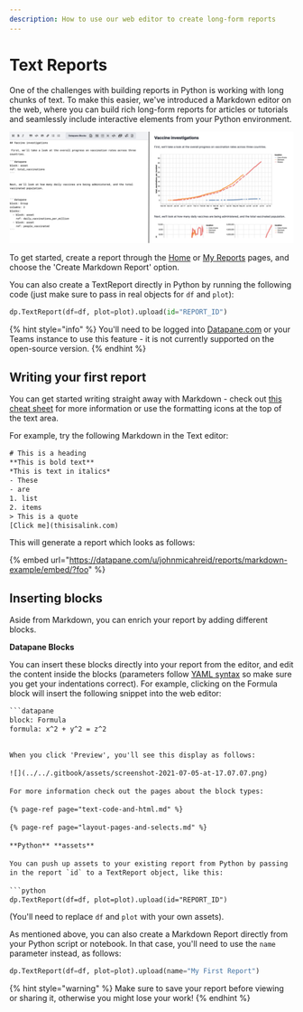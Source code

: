 ```yaml
---
description: How to use our web editor to create long-form reports
---
```


# Text Reports

‌One of the challenges with building reports in Python is working with long chunks of text. To make this easier, we've introduced a Markdown editor on the web, where you can build rich long-form reports for articles or tutorials and seamlessly include interactive elements from your Python environment.

![](../../.gitbook/assets/screenshot-2021-07-05-at-10.08.36.png)

To get started, create a report through the [Home](https://datapane.com/home/) or [My Reports](https://datapane.com/my-reports/) pages, and choose the 'Create Markdown Report' option.

You can also create a TextReport directly in Python by running the following code \(just make sure to pass in real objects for `df` and `plot`\): 

```python
dp.TextReport(df=df, plot=plot).upload(id="REPORT_ID")
```

{% hint style="info" %}
You'll need to be logged into [Datapane.com](http://Datapane.com) or your Teams instance to use this feature - it is not currently supported on the open-source version.
{% endhint %}

## **Writing your first report**

You can get started writing straight away with Markdown - check out [this cheat sheet](https://www.markdownguide.org/cheat-sheet/) for more information or use the formatting icons at the top of the text area.

For example, try the following Markdown in the Text editor:

```text
# This is a heading
**This is bold text**
*This is text in italics*
- These
- are
1. list
2. items
> This is a quote
[Click me](thisisalink.com)
```

This will generate a report which looks as follows:

{% embed url="https://datapane.com/u/johnmicahreid/reports/markdown-example/embed/?foo" %}

## **Inserting blocks**

Aside from Markdown, you can enrich your report by adding different blocks. 

**Datapane Blocks**

You can insert these blocks directly into your report from the editor, and edit the content inside the blocks \(parameters follow [YAML syntax](https://docs.ansible.com/ansible/latest/reference_appendices/YAMLSyntax.html) so make sure you get your indentations correct\). For example, clicking on the Formula block will insert the following snippet into the web editor:

```text
```datapane
block: Formula
formula: x^2 + y^2 = z^2
```
```

When you click 'Preview', you'll see this display as follows: 

![](../../.gitbook/assets/screenshot-2021-07-05-at-17.07.07.png)

For more information check out the pages about the block types:

{% page-ref page="text-code-and-html.md" %}

{% page-ref page="layout-pages-and-selects.md" %}

**Python** **assets**

You can push up assets to your existing report from Python by passing in the report `id` to a TextReport object, like this: 

```python
dp.TextReport(df=df, plot=plot).upload(id="REPORT_ID")
```

‌\(You'll need to replace `df` and `plot` with your own assets\). 

As mentioned above, you can also create a Markdown Report directly from your Python script or notebook. In that case, you'll need to use the `name` parameter instead, as follows: 

```python
dp.TextReport(df=df, plot=plot).upload(name="My First Report")
```

{% hint style="warning" %}
Make sure to save your report before viewing or sharing it, otherwise you might lose your work!
{% endhint %}

